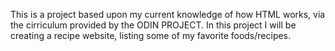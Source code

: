 This is a project based upon my current knowledge of how HTML works, via the cirriculum provided by the ODIN PROJECT. 
In this project I will be creating a recipe website, listing some of my favorite foods/recipes.